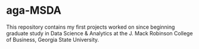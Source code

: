 # aga-MSDA
This repository contains my first projects worked on since beginning graduate study in Data Science &amp; Analytics at the J. Mack Robinson College of Business, Georgia State University. 
